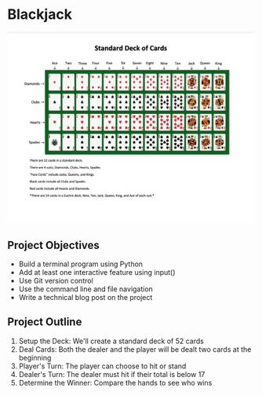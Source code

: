 # Blackjack

![Standard Deck of 52 Cards](https://github.com/leotaozeng/blackjack/blob/main/standard-deck-of-cards.png)

## Project Objectives

- Build a terminal program using Python
- Add at least one interactive feature using input()
- Use Git version control
- Use the command line and file navigation
- Write a technical blog post on the project

## Project Outline

1. Setup the Deck: We'll create a standard deck of 52 cards
2. Deal Cards: Both the dealer and the player will be dealt two cards at the beginning
3. Player's Turn: The player can choose to hit or stand
4. Dealer's Turn: The dealer must hit if their total is below 17
5. Determine the Winner: Compare the hands to see who wins
